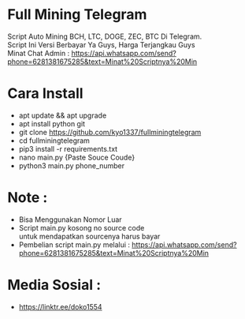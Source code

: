 # Full Mining Telegram
Script Auto Mining BCH, LTC, DOGE, ZEC, BTC Di Telegram.<br> Script Ini Versi Berbayar Ya Guys, Harga Terjangkau Guys<br>
Minat Chat Admin : https://api.whatsapp.com/send?phone=6281381675285&text=Minat%20Scriptnya%20Min

# Cara Install 
- apt update && apt upgrade<br>
- apt install python git<br>
- git clone https://github.com/kyo1337/fullminingtelegram<br>
- cd fullminingtelegram<br>
- pip3 install -r requirements.txt<br>
- nano main.py {Paste Souce Coude}
- python3 main.py phone_number<br>

# Note :
- Bisa Menggunakan Nomor Luar
- Script main.py kosong no source code<br> untuk mendapatkan sourcenya harus bayar
- Pembelian script main.py melalui : https://api.whatsapp.com/send?phone=6281381675285&text=Minat%20Scriptnya%20Min

# Media Sosial :
- https://linktr.ee/doko1554
